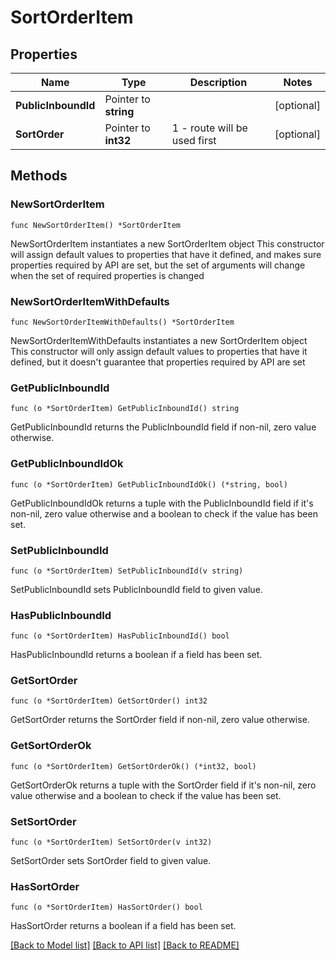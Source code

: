 # SortOrderItem

## Properties

Name | Type | Description | Notes
------------ | ------------- | ------------- | -------------
**PublicInboundId** | Pointer to **string** |  | [optional] 
**SortOrder** | Pointer to **int32** | 1 - route will be used first | [optional] 

## Methods

### NewSortOrderItem

`func NewSortOrderItem() *SortOrderItem`

NewSortOrderItem instantiates a new SortOrderItem object
This constructor will assign default values to properties that have it defined,
and makes sure properties required by API are set, but the set of arguments
will change when the set of required properties is changed

### NewSortOrderItemWithDefaults

`func NewSortOrderItemWithDefaults() *SortOrderItem`

NewSortOrderItemWithDefaults instantiates a new SortOrderItem object
This constructor will only assign default values to properties that have it defined,
but it doesn't guarantee that properties required by API are set

### GetPublicInboundId

`func (o *SortOrderItem) GetPublicInboundId() string`

GetPublicInboundId returns the PublicInboundId field if non-nil, zero value otherwise.

### GetPublicInboundIdOk

`func (o *SortOrderItem) GetPublicInboundIdOk() (*string, bool)`

GetPublicInboundIdOk returns a tuple with the PublicInboundId field if it's non-nil, zero value otherwise
and a boolean to check if the value has been set.

### SetPublicInboundId

`func (o *SortOrderItem) SetPublicInboundId(v string)`

SetPublicInboundId sets PublicInboundId field to given value.

### HasPublicInboundId

`func (o *SortOrderItem) HasPublicInboundId() bool`

HasPublicInboundId returns a boolean if a field has been set.

### GetSortOrder

`func (o *SortOrderItem) GetSortOrder() int32`

GetSortOrder returns the SortOrder field if non-nil, zero value otherwise.

### GetSortOrderOk

`func (o *SortOrderItem) GetSortOrderOk() (*int32, bool)`

GetSortOrderOk returns a tuple with the SortOrder field if it's non-nil, zero value otherwise
and a boolean to check if the value has been set.

### SetSortOrder

`func (o *SortOrderItem) SetSortOrder(v int32)`

SetSortOrder sets SortOrder field to given value.

### HasSortOrder

`func (o *SortOrderItem) HasSortOrder() bool`

HasSortOrder returns a boolean if a field has been set.


[[Back to Model list]](../README.md#documentation-for-models) [[Back to API list]](../README.md#documentation-for-api-endpoints) [[Back to README]](../README.md)


